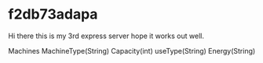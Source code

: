 # f2db73adapa
Hi there this is my 3rd express server hope it works out well.


Machines
MachineType(String) Capacity(int) useType(String) Energy(String)

